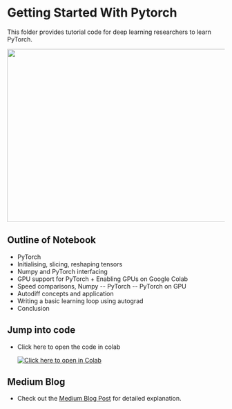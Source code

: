 # Getting Started With Pytorch
This folder provides tutorial code for deep learning researchers to learn PyTorch.

<img src="https://code.fb.com/wp-content/uploads/2018/09/PyTorch_Blog-Post_Hero.png" width="800" height="400">

## Outline of Notebook
* PyTorch
* Initialising, slicing, reshaping tensors
* Numpy and PyTorch interfacing
* GPU support for PyTorch + Enabling GPUs on Google Colab
* Speed comparisons, Numpy -- PyTorch -- PyTorch on GPU
* Autodiff concepts and application
* Writing a basic learning loop using autograd
* Conclusion

## Jump into code
- Click here to open the code in colab

   [![Click here to open in Colab](https://colab.research.google.com/assets/colab-badge.svg)](https://colab.research.google.com/github/Niranjankumar-c/DeepLearning-PadhAI/blob/master/DeepLearning_Materials/2_GettingStarted_With_Pytorch/PytorchIntro.ipynb)

## Medium Blog 
* Check out the [Medium Blog Post](https://hackernoon.com/getting-started-with-pytorch-in-google-collab-with-free-gpu-61a5c70b86a) for detailed explanation.
